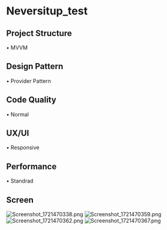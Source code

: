 # Neversitup_test
## Project Structure
• MVVM

## Design Pattern
• Provider Pattern

## Code Quality
• Normal

## UX/UI
• Responsive

## Performance
• Standrad

## Screen
![Screenshot_1721470338.png](Screenshot_1721470338.png)
![Screenshot_1721470359.png](Screenshot_1721470359.png)
![Screenshot_1721470362.png](Screenshot_1721470362.png)
![Screenshot_1721470367.png](Screenshot_1721470367.png)